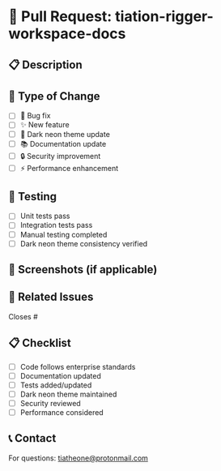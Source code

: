 # 🚀 Pull Request: tiation-rigger-workspace-docs

## 📋 Description
<!-- Provide a clear and concise description of your changes -->

## 🎯 Type of Change
- [ ] 🐛 Bug fix
- [ ] ✨ New feature
- [ ] 🎨 Dark neon theme update
- [ ] 📚 Documentation update
- [ ] 🔒 Security improvement
- [ ] ⚡ Performance enhancement

## 🧪 Testing
- [ ] Unit tests pass
- [ ] Integration tests pass
- [ ] Manual testing completed
- [ ] Dark neon theme consistency verified

## 📸 Screenshots (if applicable)
<!-- Add screenshots showing the dark neon theme -->

## 🔗 Related Issues
<!-- Link to related issues -->
Closes #

## 📋 Checklist
- [ ] Code follows enterprise standards
- [ ] Documentation updated
- [ ] Tests added/updated
- [ ] Dark neon theme maintained
- [ ] Security reviewed
- [ ] Performance considered

## 📞 Contact
For questions: tiatheone@protonmail.com
